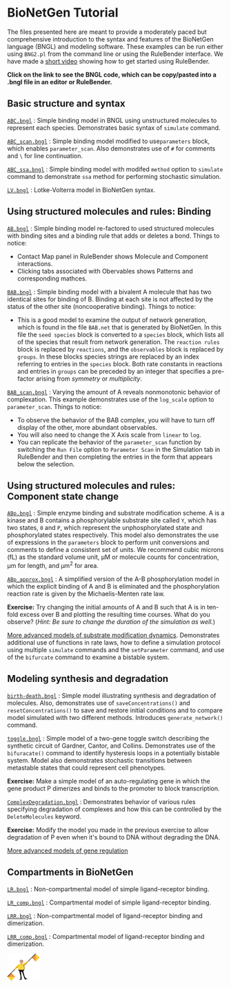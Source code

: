 # BioNetGen Tutorial

The files presented here are meant to provide a moderately paced but comprehensive introduction to the syntax and features of the BioNetGen language (BNGL) and modeling software. These examples can be run either using `BNG2.pl` from the command line or using the RuleBender interface. We have made a [short video](https://www.youtube.com/watch?v=MWoY5iaC8W0&t=1s) showing how to get started using RuleBender. 

**Click on the link to see the BNGL code, which can be copy/pasted into a .bngl file in an editor or RuleBender.**

## Basic structure and syntax
[`ABC.bngl`](ABC/ABC.bngl)
: Simple binding model in BNGL using unstructured molecules to represent each species. Demonstrates basic syntax of `simulate` command.

[`ABC_scan.bngl`](ABC/ABC_scan.bngl)
: Simple binding model modified to use`parameters` block, which enables `parameter_scan`. Also demonstrates use of `#` for comments and `\` for line continuation.

[`ABC_ssa.bngl`](ABC/ABC_ssa.bngl)
: Simple binding model with modifed `method` option to `simulate` command to demonstrate `ssa` method for performing stochastic simulation.

[`LV.bngl`](ABC/LV.bngl)
: Lotke-Volterra model in BioNetGen syntax.

## Using structured molecules and rules: Binding
[`AB.bngl`](AB/AB.bngl)
: Simple binding model re-factored to used structured molecules with binding sites and a binding rule that adds or deletes a bond. Things to notice:
* Contact Map panel in RuleBender shows Molecule and Component interactions.
* Clicking tabs associated with Obervables shows Patterns and corresponding mathces. 

[`BAB.bngl`](BAB/BAB.bngl)
: Simple binding model with a bivalent A molecule that has two identical sites for binding of B. Binding at each site is not affected by the status of the other site (noncooperative binding). Things to notice:
* This is a good model to examine the output of network generation, which is found in the file `BAB.net` that is generated by BioNetGen. In this file the `seed species` block is converted to a `species` block, which lists all of the species that result from network generation. The `reaction rules` block is replaced by `reactions`, and the `observables` block is replaced by `groups`. In these blocks species strings are replaced by an index referring to entries in the `species` block. Both rate constants in reactions and entries in `groups` can be preceded by an integer that specifies a pre-factor arising from *symmetry* or *multiplicity*.

[`BAB_scan.bngl`](BAB/BAB_scan.bngl)
: Varying the amount of A reveals nonmonotonic behavior of complexation. This example demonstrates use of the `log_scale` option to `parameter_scan`. Things to notice:
* To observe the behavior of the BAB complex, you will have to turn off display of the other, more abundant observables.
* You will also need to change the X Axis scale from `linear` to `log`.
* You can replicate the behavior of the `parameter_scan` function by switching the `Run File` option to `Parameter Scan` in the Simulation tab in RuleBender and then completing the entries in the form that appears below the selection.

## Using structured molecules and rules: Component state change

[`ABp.bngl`](ABp/ABp.bngl)
: Simple enzyme binding and substrate modification scheme. A is a kinase and B contains a phosphorylable substrate site called `Y`, which has two states, `0` and `P`, which represent the unphosphorylated state and phosphorylated states respectively. This model also demonstrates the use of expressions in the `parameters` block to perform unit conversions and comments to define a consistent set of units. We recommend cubic microns (fL) as the standard volume unit, µM or molecule counts for concentration, µm for length, and µm<sup>2</sup> for area.

[`ABp_approx.bngl`](ABp/ABp_approx.bngl)
: A simplified version of the A-B phosphorylation model in which the explicit binding of A and B is eliminated and the phosphorylation reaction rate is given by the Michaelis-Menten rate law. 

**Exercise:** Try changing the initial amounts of A and B such that A is in ten-fold excess over B and plotting the resulting time courses. What do you observe? (*Hint: Be sure to change the duration of the simulation as well.*)

[More advanced models of substrate modification dynamics](ABp/AdvancedModels.md). Demonstrates additional use of functions in rate laws, how to define a simulation protocol using multiple `simulate` commands and the `setParameter` command, and use of the `bifurcate` command to examine a bistable system. 

## Modeling synthesis and degradation 

[`birth-death.bngl`](SynDeg/birth-death.bngl)
: Simple model illustrating synthesis and degradation of molecules. Also, demonstrates use of `saveConcentrations()` and `resetConcentrations()` to save and restore initial conditions and to compare model simulated with two different methods. Introduces `generate_network()` command.

[`toggle.bngl`](SynDeg/toggle.bngl)
: Simple model of a two-gene toggle switch describing the synthetic circuit of Gardner, Cantor, and Collins. Demonstrates use of the `bifuracate()` command to identify hysteresis loops in a potentially bistable system. Model also demonstrates stochastic transitions between metastable states that could represent cell phenotypes.

**Exercise:** Make a simple model of an auto-regulating gene in which the gene product P dimerizes and binds to the promoter to block transcription. 

[`ComplexDegradation.bngl`](SynDeg/ComplexDegradation.bngl)
: Demonstrates behavior of various rules specifying degradation of complexes and how this can be controlled by the `DeleteMolecules` keyword.

**Exercise:** Modify the model you made in the previous exercise to allow degradation of P even when it's bound to DNA without degrading the DNA.

[More advanced models of gene regulation](SynDeg/AdvancedModels.md)

## Compartments in BioNetGen

[`LR.bngl`](CBNGL/LR.bngl)
: Non-compartmental model of simple ligand-receptor binding.

[`LR_comp.bngl`](CBNGL/LR_comp.bngl)
: Compartmental model of simple ligand-receptor binding.

[`LRR.bngl`](CBNGL/LRR.bngl)
: Non-compartmental model of ligand-receptor binding and dimerization.

[`LRR_comp.bngl`](CBNGL/LRR_comp.bngl)
: Compartmental model of ligand-receptor binding and dimerization.

![Flagman](images/Flagman-smaller.gif)
